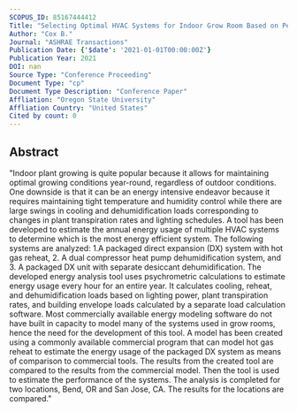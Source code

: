 ```yaml
---
SCOPUS_ID: 85167444412
Title: "Selecting Optimal HVAC Systems for Indoor Grow Room Based on Performance and Energy Usage"
Author: "Cox B."
Journal: "ASHRAE Transactions"
Publication Date: {'$date': '2021-01-01T00:00:00Z'}
Publication Year: 2021
DOI: nan
Source Type: "Conference Proceeding"
Document Type: "cp"
Document Type Description: "Conference Paper"
Affliation: "Oregon State University"
Affliation Country: "United States"
Cited by count: 0
---
```


## Abstract
"Indoor plant growing is quite popular because it allows for maintaining optimal growing conditions year-round, regardless of outdoor conditions. One downside is that it can be an energy intensive endeavor because it requires maintaining tight temperature and humidity control while there are large swings in cooling and dehumidification loads corresponding to changes in plant transpiration rates and lighting schedules. A tool has been developed to estimate the annual energy usage of multiple HVAC systems to determine which is the most energy efficient system. The following systems are analyzed: 1.A packaged direct expansion (DX) system with hot gas reheat, 2. A dual compressor heat pump dehumidification system, and 3. A packaged DX unit with separate desiccant dehumidification. The developed energy analysis tool uses psychrometric calculations to estimate energy usage every hour for an entire year. It calculates cooling, reheat, and dehumidification loads based on lighting power, plant transpiration rates, and building envelope loads calculated by a separate load calculation software. Most commercially available energy modeling software do not have built in capacity to model many of the systems used in grow rooms, hence the need for the development of this tool. A model has been created using a commonly available commercial program that can model hot gas reheat to estimate the energy usage of the packaged DX system as means of comparison to commercial tools. The results from the created tool are compared to the results from the commercial model. Then the tool is used to estimate the performance of the systems. The analysis is completed for two locations, Bend, OR and San Jose, CA. The results for the locations are compared."
